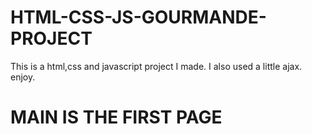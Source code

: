 # HTML-CSS-JS-GOURMANDE-PROJECT
This is a html,css and javascript project I made. I also used a little ajax. enjoy.
# MAIN IS THE FIRST PAGE
